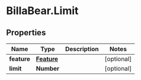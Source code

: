 # BillaBear.Limit

## Properties
Name | Type | Description | Notes
------------ | ------------- | ------------- | -------------
**feature** | [**Feature**](Feature.md) |  | [optional] 
**limit** | **Number** |  | [optional] 
